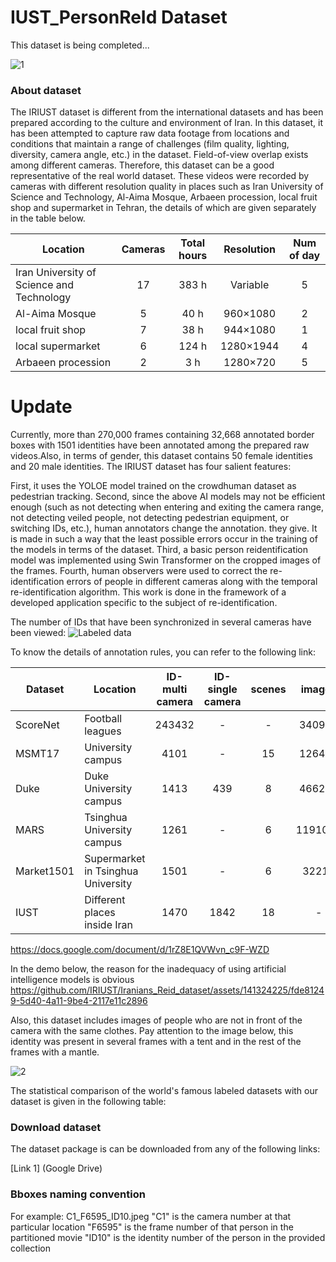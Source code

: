 # IUST_PersonReId Dataset

This dataset is being completed...


![1](https://github.com/IRIUST/Iranians_Reid_dataset/assets/141324225/782122d5-235a-4314-9d81-7eceec56c960)


### About dataset

The IRIUST dataset is different from the international datasets and has been prepared according to the culture and environment of Iran. In this dataset, it has been attempted to capture raw data footage from locations and conditions that maintain a range of challenges (film quality, lighting, diversity, camera angle, etc.) in the dataset. Field-of-view overlap exists among different cameras. Therefore, this dataset can be a good representative of the real world dataset.
These videos were recorded by cameras with different resolution quality in places such as Iran University of Science and Technology, Al-Aima Mosque, Arbaeen procession, local fruit shop and supermarket in Tehran, the details of which are given separately in the table below.

| Location  | Cameras | Total hours | Resolution |Num of day|
| ------  | :---:  | :---:  | :---:  | :---:  |
| Iran University of Science and Technology  | 17 | 383 h| Variable| 5|
| Al-Aima Mosque | 5 | 40 h| 960×1080 | 2|
| local fruit shop | 7 | 38 h | 944×1080 | 1 |
| local supermarket | 6 | 124 h | 1280×1944  | 4 |
| Arbaeen procession | 2 | 3 h | 1280×720 | 5 |

# Update
Currently, more than 270,000 frames containing 32,668 annotated border boxes with 1501 identities have been annotated among the prepared raw videos.Also, in terms of gender, this dataset contains 50 female identities and 20 male identities. The IRIUST dataset has four salient features:

First, it uses the YOLOE model trained on the crowdhuman dataset as pedestrian tracking.
Second, since the above AI models may not be efficient enough (such as not detecting when entering and exiting the camera range, not detecting veiled people, not detecting pedestrian equipment, or switching IDs, etc.), human annotators change the annotation. they give. It is made in such a way that the least possible errors occur in the training of the models in terms of the dataset.
Third, a basic person reidentification model was implemented using Swin Transformer on the cropped images of the frames.
Fourth, human observers were used to correct the re-identification errors of people in different cameras along with the temporal re-identification algorithm. This work is done in the framework of a developed application specific to the subject of re-identification.

The number of IDs that have been synchronized in several cameras have been viewed:
![Labeled data](https://github.com/ComputerVisionIUST/IUST_PersonReId/assets/68585351/e53015a6-2a5e-4ad5-9992-ef78949f1e67)


To know the details of annotation rules, you can refer to the following link:

| Dataset | Location  | ID-multi camera | ID-single camera | scenes | images |
| ----- | ------  | :---:  | :---:  | :---:  | :---:  |
| ScoreNet  | Football leagues | 243432 | - | -| 340993|
| MSMT17  | University campus | 4101 | - | 15| 126441 |
| Duke | Duke University campus | 1413 | 439 | 8 | 466261 |
| MARS | Tsinghua University campus | 1261 | - | 6  | 1191003 |
| Market1501 | Supermarket in Tsinghua University | 1501 | - | 6 | 32217 |
| IUST | Different places inside Iran | 1470 | 1842 | 18 | - |

https://docs.google.com/document/d/1rZ8E1QVWvn_c9F-WZD

In the demo below, the reason for the inadequacy of using artificial intelligence models is obvious
https://github.com/IRIUST/Iranians_Reid_dataset/assets/141324225/fde81249-5d40-4a11-9be4-2117e11c2896

Also, this dataset includes images of people who are not in front of the camera with the same clothes.
Pay attention to the image below, this identity was present in several frames with a tent and in the rest of the frames with a mantle.

![2](https://github.com/IRIUST/Iranians_Reid_dataset/assets/141324225/ec09a671-b130-408a-aaa5-c405d2d81c08)

The statistical comparison of the world's famous labeled datasets with our dataset is given in the following table:



### Download dataset
The dataset package is can be downloaded from any of the following links:

[Link 1] (Google Drive)

### Bboxes naming convention

For example: C1_F6595_ID10.jpeg
"C1" is the camera number at that particular location
"F6595" is the frame number of that person in the partitioned movie
"ID10" is the identity number of the person in the provided collection
